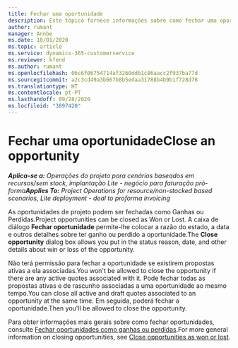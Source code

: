 ```yaml
---
title: Fechar uma oportunidade
description: Este tópico fornece informações sobre como fechar uma oportunidade de projeto.
author: rumant
manager: Annbe
ms.date: 10/01/2020
ms.topic: article
ms.service: dynamics-365-customerservice
ms.reviewer: kfend
ms.author: rumant
ms.openlocfilehash: 06c6f06754714af3260ddb1c86aacc2f937ba77d
ms.sourcegitcommit: a2c3cd49a3b667b8b5edaa31788b4b9b1f728d78
ms.translationtype: HT
ms.contentlocale: pt-PT
ms.lasthandoff: 09/28/2020
ms.locfileid: "3897420"
---
```

# <a name="close-an-opportunity"></a><span data-ttu-id="cdb5c-103">Fechar uma oportunidade</span><span class="sxs-lookup"><span data-stu-id="cdb5c-103">Close an opportunity</span></span>

<span data-ttu-id="cdb5c-104">_**Aplica-se a:** Operações do projeto para cenários baseados em recursos/sem stock, implantação Lite - negócio para faturação pró-forma_</span><span class="sxs-lookup"><span data-stu-id="cdb5c-104">_**Applies To:** Project Operations for resource/non-stocked based scenarios, Lite deployment - deal to proforma invoicing_</span></span>

<span data-ttu-id="cdb5c-105">As oportunidades de projeto podem ser fechadas como Ganhas ou Perdidas.</span><span class="sxs-lookup"><span data-stu-id="cdb5c-105">Project opportunities can be closed as Won or Lost.</span></span> <span data-ttu-id="cdb5c-106">A caixa de diálogo **Fechar oportunidade** permite-lhe colocar a razão do estado, a data e outros detalhes sobre ter ganho ou perdido a oportunidade.</span><span class="sxs-lookup"><span data-stu-id="cdb5c-106">The **Close opportunity** dialog box allows you put in the status reason, date, and other details about win or loss of the opportunity.</span></span>

<span data-ttu-id="cdb5c-107">Não terá permissão para fechar a oportunidade se existirem propostas ativas a ela associadas.</span><span class="sxs-lookup"><span data-stu-id="cdb5c-107">You won't be allowed to close the opportunity if there are any active quotes associated with it.</span></span> <span data-ttu-id="cdb5c-108">Pode fechar todas as propostas ativas e de rascunho associadas a uma oportunidade ao mesmo tempo.</span><span class="sxs-lookup"><span data-stu-id="cdb5c-108">You can close all active and draft quotes associated to an opportunity at the same time.</span></span> <span data-ttu-id="cdb5c-109">Em seguida, poderá fechar a oportunidade.</span><span class="sxs-lookup"><span data-stu-id="cdb5c-109">Then you'll be allowed to close the opportunity.</span></span>

<span data-ttu-id="cdb5c-110">Para obter informações mais gerais sobre como fechar oportunidades, consulte [Fechar oportunidades como ganhas ou perdidas](https://docs.microsoft.com/dynamics365/sales-enterprise/close-opportunity-won-lost-sales).</span><span class="sxs-lookup"><span data-stu-id="cdb5c-110">For more general information on closing opportunities, see [Close opportunities as won or lost](https://docs.microsoft.com/dynamics365/sales-enterprise/close-opportunity-won-lost-sales).</span></span>
